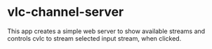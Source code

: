 # vlc-channel-server

This app creates a simple web server to show available streams and controls cvlc to stream selected input stream, when clicked.

